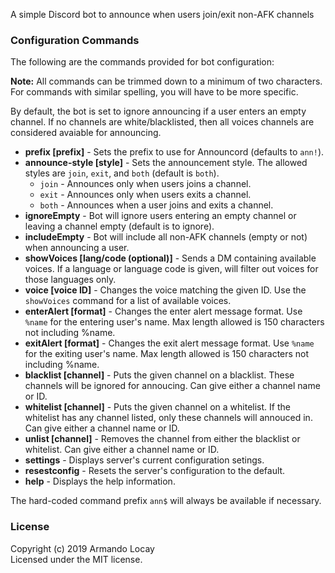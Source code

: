 A simple Discord bot to announce when users join/exit non-AFK channels

### Configuration Commands

The following are the commands provided for bot configuration:

**Note:** All commands can be trimmed down to a minimum of two characters. For commands with similar spelling, you will have to be more specific.

By default, the bot is set to ignore announcing if a user enters an empty channel.
If no channels are white/blacklisted, then all voices channels are considered avaiable for announcing.

* __prefix [prefix]__ - Sets the prefix to use for Announcord (defaults to `ann!`).
* __announce-style [style]__ - Sets the announcement style. The allowed styles are `join`, `exit`, and `both` (default is `both`).
  * `join` - Announces only when users joins a channel.
  * `exit` - Announces only when users exits a channel.
  * `both` - Announces when a user joins and exits a channel.
* __ignoreEmpty__ - Bot will ignore users entering an empty channel or leaving a channel empty (default is to ignore).
* __includeEmpty__ - Bot will include all non-AFK channels (empty or not) when announcing a user.
* __showVoices [lang/code (optional)]__ - Sends a DM containing available voices. If a language or language code is given, will filter out voices for those languages only.
* __voice [voice ID]__ - Changes the voice matching the given ID. Use the `showVoices` command for a list of available voices.
* __enterAlert [format]__ - Changes the enter alert message format. Use `%name` for the entering user's name. Max length allowed is 150 characters not including %name.
* __exitAlert [format]__ - Changes the exit alert message format. Use `%name` for the exiting user's name. Max length allowed is 150 characters not including %name.
* __blacklist [channel]__ - Puts the given channel on a blacklist. These channels will be ignored for annoucing. Can give either a channel name or ID.
* __whitelist [channel]__ - Puts the given channel on a whitelist. If the whitelist has any channel listed, only these channels will annouced in. Can give either a channel name or ID.
* __unlist [channel]__ - Removes the channel from either the blacklist or whitelist. Can give either a channel name or ID.
* __settings__ - Displays server's current configuration setings.
* __resestconfig__ - Resets the server's configuration to the default.
* __help__ - Displays the help information.

The hard-coded command prefix `ann$` will always be available if necessary.

### License
Copyright (c) 2019 Armando Locay  
Licensed under the MIT license.